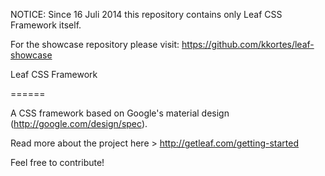 NOTICE:
Since 16 Juli 2014 this repository contains only Leaf CSS Framework itself. 

For the showcase repository please visit:
https://github.com/kkortes/leaf-showcase



Leaf CSS Framework

======

A CSS framework based on Google's material design (http://google.com/design/spec).

Read more about the project here > http://getleaf.com/getting-started

Feel free to contribute!
